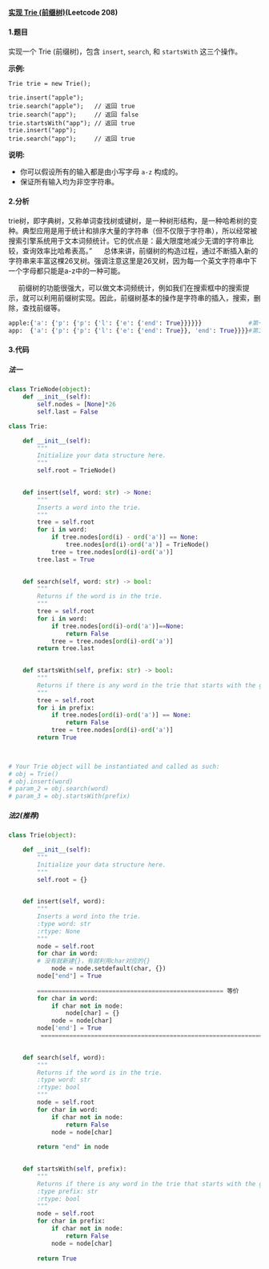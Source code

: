 #### [实现 Trie (前缀树)](https://leetcode-cn.com/problems/implement-trie-prefix-tree/)(Leetcode 208)

#### 1.题目

实现一个 Trie (前缀树)，包含 `insert`, `search`, 和 `startsWith` 这三个操作。

**示例:**

```
Trie trie = new Trie();

trie.insert("apple");
trie.search("apple");   // 返回 true
trie.search("app");     // 返回 false
trie.startsWith("app"); // 返回 true
trie.insert("app");   
trie.search("app");     // 返回 true
```

**说明:**

- 你可以假设所有的输入都是由小写字母 `a-z` 构成的。
- 保证所有输入均为非空字符串。

#### 2.分析

​	trie树，即字典树，又称单词查找树或键树，是一种树形结构，是一种哈希树的变种。典型应用是用于统计和排序大量的字符串（但不仅限于字符串），所以经常被搜索引擎系统用于文本词频统计。它的优点是：最大限度地减少无谓的字符串比较，查询效率比哈希表高。” 
       总体来讲，前缀树的构造过程，通过不断插入新的字符串来丰富这棵26叉树。强调注意这里是26叉树，因为每一个英文字符串中下一个字母都只能是a-z中的一种可能。 

      前缀树的功能很强大，可以做文本词频统计，例如我们在搜索框中的搜索提示，就可以利用前缀树实现。因此，前缀树基本的操作是字符串的插入，搜索，删除，查找前缀等。

```python
apple:{'a': {'p': {'p': {'l': {'e': {'end': True}}}}}}             #第一次insert，最后一个'e'存在结束'end'
app:  {'a': {'p': {'p': {'l': {'e': {'end': True}}, 'end': True}}}}#第二次insert，第二个'p'存在结束'end'

```



#### 3.代码

##### 法一

```python
class TrieNode(object):
    def __init__(self):
        self.nodes = [None]*26
        self.last = False

class Trie:

    def __init__(self):
        """
        Initialize your data structure here.
        """
        self.root = TrieNode()
        

    def insert(self, word: str) -> None:
        """
        Inserts a word into the trie.
        """
        tree = self.root
        for i in word:
            if tree.nodes[ord(i) - ord('a')] == None:
                tree.nodes[ord(i)-ord('a')] = TrieNode()
            tree = tree.nodes[ord(i)-ord('a')]
        tree.last = True
        

    def search(self, word: str) -> bool:
        """
        Returns if the word is in the trie.
        """
        tree = self.root
        for i in word:
            if tree.nodes[ord(i)-ord('a')]==None:
                return False
            tree = tree.nodes[ord(i)-ord('a')]
        return tree.last
        

    def startsWith(self, prefix: str) -> bool:
        """
        Returns if there is any word in the trie that starts with the given prefix.
        """
        tree = self.root
        for i in prefix:
            if tree.nodes[ord(i)-ord('a')] == None:
                return False
            tree = tree.nodes[ord(i)-ord('a')]
        return True
        


# Your Trie object will be instantiated and called as such:
# obj = Trie()
# obj.insert(word)
# param_2 = obj.search(word)
# param_3 = obj.startsWith(prefix)
```

##### 法2(推荐)

```python
class Trie(object):

    def __init__(self):
        """
        Initialize your data structure here.
        """
        self.root = {}
        

    def insert(self, word):
        """
        Inserts a word into the trie.
        :type word: str
        :rtype: None
        """
        node = self.root
        for char in word:
        # 没有就新建{}，有就利用char对应的{}
            node = node.setdefault(char, {})
        node["end"] = True
        
        ==================================================== 等价
        for char in word:
            if char not in node:
                node[char] = {}
            node = node[char]
        node['end'] = True
         =========================================================================   
        

    def search(self, word):
        """
        Returns if the word is in the trie.
        :type word: str
        :rtype: bool
        """
        node = self.root
        for char in word:
            if char not in node:
                return False
            node = node[char]
            
        return "end" in node
        

    def startsWith(self, prefix):
        """
        Returns if there is any word in the trie that starts with the given prefix.
        :type prefix: str
        :rtype: bool
        """
        node = self.root
        for char in prefix:
            if char not in node:
                return False
            node = node[char]
        
        return True
```

